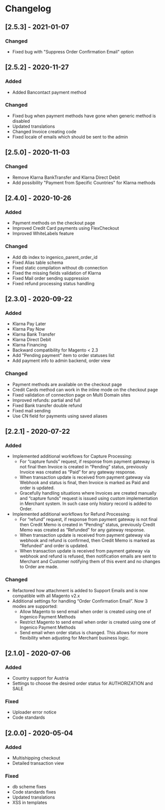 # Changelog

## [2.5.3] - 2021-01-07
### Changed
- Fixed bug with "Suppress Order Confirmation Email" option

## [2.5.2] - 2020-11-27
### Added
- Added Bancontact payment method

### Changed
- Fixed bug when payment methods have gone when generic method is disabled
- Updated translations
- Changed Invoice creating code
- Fixed locale of emails which should be sent to the admin

## [2.5.0] - 2020-11-03

### Changed
- Remove Klarna BankTransfer and Klarna Direct Debit
- Add possibility "Payment from Specific Countries" for Klarna methods

## [2.4.0] - 2020-10-26
### Added
- Payment methods on the checkout page
- Improved Credit Card payments using FlexCheckout
- Improved WhiteLabels feature

### Changed
- Add db index to ingenico_parent_order_id
- Fixed Alias table schema
- Fixed static compilation without db connection
- Fixed the missing fields validation of Klarna
- Fixed Mail order sending suppression
- Fixed refund processing status handling

## [2.3.0] - 2020-09-22
### Added
- Klarna Pay Later
- Klarna Pay Now
- Klarna Bank Transfer
- Klarna Direct Debit
- Klarna Financing
- Backward compatibility for Magento < 2.3
- Add "Pending payment" item to order statuses list
- Add payment info to admin backend, order view

### Changed
- Payment methods are available on the checkout page
- Credit Cards method can work in the inline mode on the checkout page
- Fixed validation of connection page on Multi Domain sites
- Improved refunds: partial and full
- Fixed Bank transfer double refund
- Fixed mail sending
- Use CN field for payments using saved aliases

## [2.2.1] - 2020-07-22
### Added
- Implemented additional workflows for Capture Processing:
	- For “capture funds” request, if response from payment gateway is not final then Invoice is created in “Pending” status, previously Invoice was created as “Paid” for any gateway response.
	- When transaction update is received from payment gateway via Webhook and status is final, then Invoice is marked as Paid and order is updated.
	- Gracefully handling situations where Invoices are created manually and “capture funds” request is issued using custom implementation in Merchant system. In such case only history record is added to Order.
- Implemented additional workflows for Refund Processing:
	- For “refund” request, if response from payment gateway is not final then Credit Memo is created in “Pending” status, previously Credit Memo was created as “Refunded” for any gateway response.
	- When transaction update is received from payment gateway via webhook and refund is confirmed, then Credit Memo is marked as “Refunded” and order is updated.
	- When transaction update is received from payment gateway via webhook and refund is refused, then notification emails are sent to Merchant and Customer notifying them of this event and no changes to Order are made.

### Changed
- Refactored how attachment is added to Support Emails and is now compatible with all Magento v2.x
- Additional settings for handling “Order Confirmation Email”. Now 3 modes are supported:
	- Allow Magento to send email when order is created using one of Ingenico Payment Methods
	- Restrict Magento to send email when order is created using one of Ingenico Payment Methods
	- Send email when order status is changed. This allows for more flexibility when adjusting for Merchant business logic.

## [2.1.0] - 2020-07-06
### Added
- Country support for Austria
- Settings to choose the desired order status for AUTHORIZATION and SALE

### Fixed
- Uploader error notice
- Code standards

## [2.0.0] - 2020-05-04
### Added
- Multishipping checkout
- Detailed transaction view

### Fixed
- db scheme fixes
- Code standards fixes
- Updated translations
- XSS in templates
